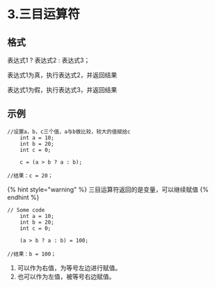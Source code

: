 # 3.三目运算符

## 格式

表达式1 ? 表达式2 : 表达式3；

表达式1为真，执行表达式2，并返回结果

表达式1为假，执行表达式3，并返回结果

## 示例

```
//设置a，b，c三个值，a与b做比较，较大的值赋给c
	int a = 10;
	int b = 20;
	int c = 0;

	c = (a > b ? a : b);
	
//结果：c = 20；
```

{% hint style="warning" %}
三目运算符返回的是变量，可以继续赋值
{% endhint %}

```
// Some code
	int a = 10;
	int b = 20;
	int c = 0;
	
	(a > b ? a : b) = 100;
	
//结果：b = 100；
```

1. 可以作为右值，为等号左边进行赋值。
2. 也可以作为左值，被等号右边赋值。
